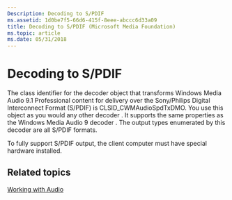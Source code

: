 ```yaml
---
Description: Decoding to S/PDIF
ms.assetid: 1d0be7f5-66d6-415f-8eee-abccc6d33a09
title: Decoding to S/PDIF (Microsoft Media Foundation)
ms.topic: article
ms.date: 05/31/2018
---
```


# Decoding to S/PDIF

The class identifier for the decoder object that transforms Windows Media Audio 9.1 Professional content for delivery over the Sony/Philips Digital Interconnect Format (S/PDIF) is CLSID\_CWMAudioSpdTxDMO. You use this object as you would any other decoder . It supports the same properties as the Windows Media Audio 9 decoder . The output types enumerated by this decoder are all S/PDIF formats.

To fully support S/PDIF output, the client computer must have special hardware installed.

## Related topics

<dl> <dt>

[Working with Audio](workingwithaudio.md)
</dt> </dl>

 

 



